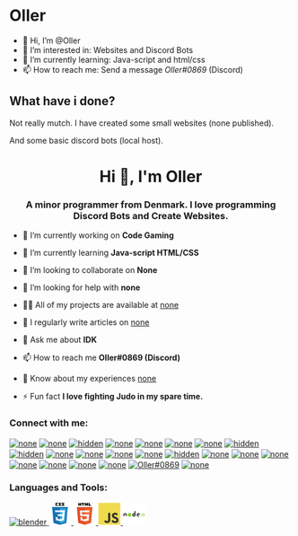 # Oller

- 👋 Hi, I’m @Oller
- 👀 I’m interested in: Websites and Discord Bots
- 🌱 I’m currently learning: Java-script and html/css
- 📫 How to reach me: Send a message *Oller#0869* (Discord)

## What have i done?

Not really mutch.
I have created some small websites (none published).

And some basic discord bots (local host).
<!---
OllerTheCityFox/OllerTheCityFox is a ✨ special ✨ repository because its `README.md` (this file) appears on your GitHub profile.
You can click the Preview link to take a look at your changes.
--->

<h1 align="center">Hi 👋, I'm Oller</h1>
<h3 align="center">A minor programmer from Denmark. I love programming Discord Bots and Create Websites.</h3>

- 🔭 I’m currently working on **Code Gaming**

- 🌱 I’m currently learning **Java-script HTML/CSS**

- 👯 I’m looking to collaborate on **None**

- 🤝 I’m looking for help with **none**

- 👨‍💻 All of my projects are available at [none](none)

- 📝 I regularly write articles on [none](none)

- 💬 Ask me about **IDK**

- 📫 How to reach me **Oller#0869 (Discord)**

- 📄 Know about my experiences [none](none)

- ⚡ Fun fact **I love fighting Judo in my spare time.**

<h3 align="left">Connect with me:</h3>
<p align="left">
<a href="https://codepen.io/none" target="blank"><img align="center" src="https://raw.githubusercontent.com/rahuldkjain/github-profile-readme-generator/master/src/images/icons/Social/codepen.svg" alt="none" height="30" width="40" /></a>
<a href="https://dev.to/none" target="blank"><img align="center" src="https://raw.githubusercontent.com/rahuldkjain/github-profile-readme-generator/master/src/images/icons/Social/devto.svg" alt="none" height="30" width="40" /></a>
<a href="https://twitter.com/hidden" target="blank"><img align="center" src="https://raw.githubusercontent.com/rahuldkjain/github-profile-readme-generator/master/src/images/icons/Social/twitter.svg" alt="hidden" height="30" width="40" /></a>
<a href="https://linkedin.com/in/none" target="blank"><img align="center" src="https://raw.githubusercontent.com/rahuldkjain/github-profile-readme-generator/master/src/images/icons/Social/linked-in-alt.svg" alt="none" height="30" width="40" /></a>
<a href="https://stackoverflow.com/users/none" target="blank"><img align="center" src="https://raw.githubusercontent.com/rahuldkjain/github-profile-readme-generator/master/src/images/icons/Social/stack-overflow.svg" alt="none" height="30" width="40" /></a>
<a href="https://codesandbox.com/none" target="blank"><img align="center" src="https://raw.githubusercontent.com/rahuldkjain/github-profile-readme-generator/master/src/images/icons/Social/codesandbox.svg" alt="none" height="30" width="40" /></a>
<a href="https://kaggle.com/none" target="blank"><img align="center" src="https://raw.githubusercontent.com/rahuldkjain/github-profile-readme-generator/master/src/images/icons/Social/kaggle.svg" alt="none" height="30" width="40" /></a>
<a href="https://fb.com/hidden" target="blank"><img align="center" src="https://raw.githubusercontent.com/rahuldkjain/github-profile-readme-generator/master/src/images/icons/Social/facebook.svg" alt="hidden" height="30" width="40" /></a>
<a href="https://instagram.com/hidden" target="blank"><img align="center" src="https://raw.githubusercontent.com/rahuldkjain/github-profile-readme-generator/master/src/images/icons/Social/instagram.svg" alt="hidden" height="30" width="40" /></a>
<a href="https://dribbble.com/none" target="blank"><img align="center" src="https://raw.githubusercontent.com/rahuldkjain/github-profile-readme-generator/master/src/images/icons/Social/dribbble.svg" alt="none" height="30" width="40" /></a>
<a href="https://www.behance.net/none" target="blank"><img align="center" src="https://raw.githubusercontent.com/rahuldkjain/github-profile-readme-generator/master/src/images/icons/Social/behance.svg" alt="none" height="30" width="40" /></a>
<a href="https://hashnode.com/none" target="blank"><img align="center" src="https://raw.githubusercontent.com/rahuldkjain/github-profile-readme-generator/master/src/images/icons/Social/hashnode.svg" alt="none" height="30" width="40" /></a>
<a href="https://medium.com/none" target="blank"><img align="center" src="https://raw.githubusercontent.com/rahuldkjain/github-profile-readme-generator/master/src/images/icons/Social/medium.svg" alt="none" height="30" width="40" /></a>
<a href="https://www.youtube.com/c/hidden" target="blank"><img align="center" src="https://raw.githubusercontent.com/rahuldkjain/github-profile-readme-generator/master/src/images/icons/Social/youtube.svg" alt="hidden" height="30" width="40" /></a>
<a href="https://www.codechef.com/users/none" target="blank"><img align="center" src="https://cdn.jsdelivr.net/npm/simple-icons@3.1.0/icons/codechef.svg" alt="none" height="30" width="40" /></a>
<a href="https://www.hackerrank.com/none" target="blank"><img align="center" src="https://raw.githubusercontent.com/rahuldkjain/github-profile-readme-generator/master/src/images/icons/Social/hackerrank.svg" alt="none" height="30" width="40" /></a>
<a href="https://codeforces.com/profile/none" target="blank"><img align="center" src="https://raw.githubusercontent.com/rahuldkjain/github-profile-readme-generator/master/src/images/icons/Social/codeforces.svg" alt="none" height="30" width="40" /></a>
<a href="https://www.leetcode.com/none" target="blank"><img align="center" src="https://raw.githubusercontent.com/rahuldkjain/github-profile-readme-generator/master/src/images/icons/Social/leet-code.svg" alt="none" height="30" width="40" /></a>
<a href="https://www.hackerearth.com/none" target="blank"><img align="center" src="https://raw.githubusercontent.com/rahuldkjain/github-profile-readme-generator/master/src/images/icons/Social/hackerearth.svg" alt="none" height="30" width="40" /></a>
<a href="https://auth.geeksforgeeks.org/user/none" target="blank"><img align="center" src="https://raw.githubusercontent.com/rahuldkjain/github-profile-readme-generator/master/src/images/icons/Social/geeks-for-geeks.svg" alt="none" height="30" width="40" /></a>
<a href="https://www.topcoder.com/members/none" target="blank"><img align="center" src="https://raw.githubusercontent.com/rahuldkjain/github-profile-readme-generator/master/src/images/icons/Social/topcoder.svg" alt="none" height="30" width="40" /></a>
<a href="https://discord.gg/Oller#0869" target="blank"><img align="center" src="https://raw.githubusercontent.com/rahuldkjain/github-profile-readme-generator/master/src/images/icons/Social/discord.svg" alt="Oller#0869" height="30" width="40" /></a>
<a href="/none" target="blank"><img align="center" src="https://raw.githubusercontent.com/rahuldkjain/github-profile-readme-generator/master/src/images/icons/Social/rss.svg" alt="none" height="30" width="40" /></a>
</p>

<h3 align="left">Languages and Tools:</h3>
<p align="left"> <a href="https://www.blender.org/" target="_blank" rel="noreferrer"> <img src="https://download.blender.org/branding/community/blender_community_badge_white.svg" alt="blender" width="40" height="40"/> </a> <a href="https://www.w3schools.com/css/" target="_blank" rel="noreferrer"> <img src="https://raw.githubusercontent.com/devicons/devicon/master/icons/css3/css3-original-wordmark.svg" alt="css3" width="40" height="40"/> </a> <a href="https://www.w3.org/html/" target="_blank" rel="noreferrer"> <img src="https://raw.githubusercontent.com/devicons/devicon/master/icons/html5/html5-original-wordmark.svg" alt="html5" width="40" height="40"/> </a> <a href="https://developer.mozilla.org/en-US/docs/Web/JavaScript" target="_blank" rel="noreferrer"> <img src="https://raw.githubusercontent.com/devicons/devicon/master/icons/javascript/javascript-original.svg" alt="javascript" width="40" height="40"/> </a> <a href="https://nodejs.org" target="_blank" rel="noreferrer"> <img src="https://raw.githubusercontent.com/devicons/devicon/master/icons/nodejs/nodejs-original-wordmark.svg" alt="nodejs" width="40" height="40"/> </a> </p>

